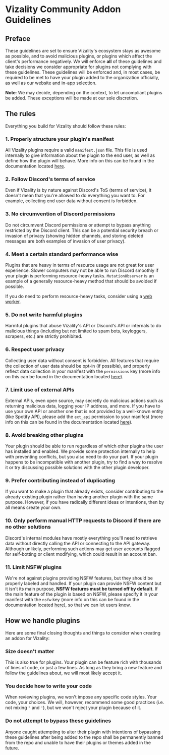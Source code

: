 # Vizality Community Addon Guidelines

## Preface

These guidelines are set to ensure Vizality's ecosystem stays as awesome as possible, and to avoid malicious plugins,
or plugins which affect the client's performance negatively. We will enforce **all** of these guidelines and take decisions we consider appropriate for plugins not complying with these guidelines. These guidelines will be enforced and, in most cases, be required to be met to have your plugin added to the organization officially, as well as our website and in-app selection.

**Note**: We may decide, depending on the context, to let uncompliant plugins be added. These exceptions will be made at our sole discretion.

## The rules

Everything you build for Vizality should follow these rules:

### 1. Properly structure your plugin's manifest

All Vizality plugins require a valid `manifest.json` file.
This file is used internally to give information about the plugin to the end user, as well as define how the plugin
will behave. More info on this can be found in the documentation located [here](https://github.com/vizality/vizality-docs).

### 2. Follow Discord's terms of service

Even if Vizality is by nature against Discord's ToS (terms of service), it doesn't mean that you're allowed to do everything you want to. For example, collecting end user data without consent is forbidden.

### 3. No circumvention of Discord permissions

Do not circumvent Discord permissions or attempt to bypass anything restricted by the Discord client. This can
be a potential security breach or invasion of privacy (showing hidden channels, and storing deleted messages are both examples of invasion of user privacy).

### 4. Meet a certain standard performance wise

Plugins that are heavy in terms of resource usage are not great for user experience. Slower computers may not
be able to run Discord smoothly if your plugin is performing resource-heavy tasks. `MutationObserver` is an example of a generally resource-heavy method that should be avoided if possible.

If you do need to perform resource-heavy tasks, consider using a [web worker](https://developer.mozilla.org/en-US/docs/Web/API/Web_Workers_API/Using_web_workers).

### 5. Do not write harmful plugins

Harmful plugins that abuse Vizality's API or Discord's API or internals to do malicious things (including but not limited to
spam bots, keyloggers, scrapers, etc.) are strictly prohibited.

### 6. Respect user privacy

Collecting user data without consent is forbidden. All features that require the collection of user data
should be opt-in (if possible), and properly reflect data collection in your manifest with the `permissions` key (more info on this can be found in the documentation located [here](https://github.com/vizality/vizality-docs)).

### 7. Limit use of external APIs

External APIs, even open source, may secretly do malicious actions such as returning malicious data, logging your IP
address, and more. If you have to use your own API or another one that is not provided by a well-known entity (like Spotify
API), please add the `ext_api` permission to your manifest (more info on this can be found in the documentation located [here](https://github.com/vizality/vizality-docs)).

### 8. Avoid breaking other plugins

Your plugin should be able to run regardless of which other plugins the user has installed and enabled. We provide some protection internally to help with preventing conflicts, but you also need to do your part. If your plugin happens to be incompatible with another plugin, try to find a way to resolve it or try discussing possible solutions with the other plugin developer.

### 9. Prefer contributing instead of duplicating

If you want to make a plugin that already exists, consider contributing to the already existing plugin rather than having another
plugin with the same purpose. However, if you have radically different ideas or intentions, then by all means create your own.

### 10. Only perform manual HTTP requests to Discord if there are no other solutions

Discord's internal modules have mostly everything you'll need to retrieve data without directly calling the API or connecting to
the API gateway. Although unlikely, performing such actions may get user accounts flagged for self-botting or client modifying, which could result in an account ban.

### 11. Limit NSFW plugins

We're not against plugins providing NSFW features, but they should be properly labeled and handled. If your plugin can
provide NSFW content but it isn't its main purpose, **NSFW features must be turned off by default**. If the main feature of
the plugin is based on NSFW, please specify it in your manifest with the `nsfw` key (more info on this can be found in the documentation located [here](https://github.com/vizality/vizality-docs)), so that we can let users know.

## How we handle plugins

Here are some final closing thoughts and things to consider when creating an addon for Vizality:

### Size doesn't matter

This is also true for plugins. Your plugin can be feature rich with thousands of lines of code, or just a few
lines. As long as they bring a new feature and follow the guidelines about, we will most likely accept it.

### You decide how to write your code

When reviewing plugins, we won't impose any specific code styles. Your code, your choices. We will, however, recommend some good practices (i.e. not mixing `"` and `'`), but we won't reject your plugin because of it.

### Do not attempt to bypass these guidelines

Anyone caught attempting to alter their plugin with intentions of bypassing these guidelines after being added to the repo shall be permanently banned from the repo and unable to have their plugins or themes added in the future.
